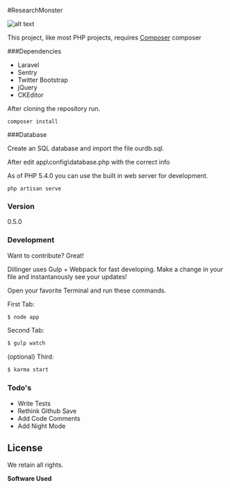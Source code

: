 #ResearchMonster

![alt text](https://travis-ci.org/g0ddish/ResearchMonster.svg?branch=master "Travis CI")

This project, like most PHP projects, requires [Composer](https://getcomposer.org)
composer 

###Dependencies

  - Laravel
  - Sentry
  - Twitter Bootstrap
  - jQuery
  - CKEditor

After cloning the repository run.

```
composer install
```

###Database

Create an SQL database and import the file ourdb.sql.

After edit app\config\database.php with the correct info

As of PHP 5.4.0 you can use the built in web server for development.

```
php artisan serve
```

### Version
0.5.0


### Development

Want to contribute? Great!

Dillinger uses Gulp + Webpack for fast developing.
Make a change in your file and instantanously see your updates!

Open your favorite Terminal and run these commands.

First Tab:
```sh
$ node app
```

Second Tab:
```sh
$ gulp watch
```

(optional) Third:
```sh
$ karma start
```

### Todo's

 - Write Tests
 - Rethink Github Save
 - Add Code Comments
 - Add Night Mode

License
----

We retain all rights.


**Software Used**

[Twitter Bootstrap]:http://twitter.github.com/bootstrap/
[jQuery]:http://jquery.com


